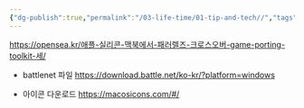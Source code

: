 ```yaml
---
{"dg-publish":true,"permalink":"/03-life-time/01-tip-and-tech//","tags":["MacBook","Game","gardenEntry"]}
---
```




https://opensea.kr/애플-실리콘-맥북에서-패러렐즈-크로스오버-game-porting-toolkit-세/

- battlenet 파일
https://download.battle.net/ko-kr/?platform=windows

- 아이콘 다운로드
https://macosicons.com/#/